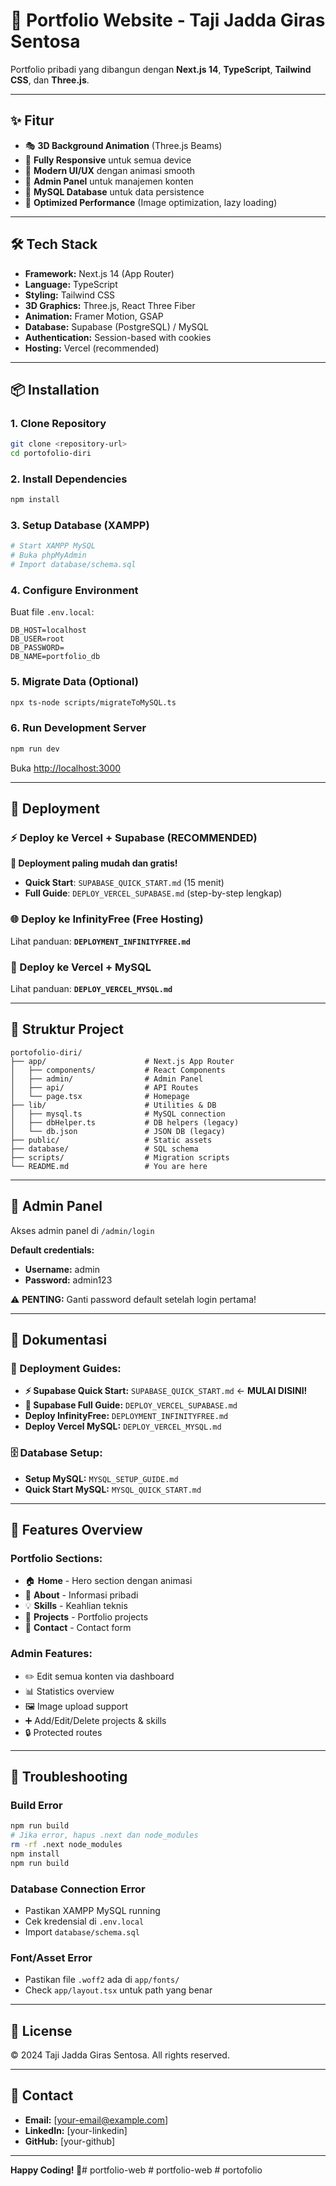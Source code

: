 # 🎨 Portfolio Website - Taji Jadda Giras Sentosa

Portfolio pribadi yang dibangun dengan **Next.js 14**, **TypeScript**, **Tailwind CSS**, dan **Three.js**.

---

## ✨ Fitur

- 🎭 **3D Background Animation** (Three.js Beams)
- 📱 **Fully Responsive** untuk semua device
- 🎨 **Modern UI/UX** dengan animasi smooth
- 🔐 **Admin Panel** untuk manajemen konten
- 💾 **MySQL Database** untuk data persistence
- 🚀 **Optimized Performance** (Image optimization, lazy loading)

---

## 🛠️ Tech Stack

- **Framework:** Next.js 14 (App Router)
- **Language:** TypeScript
- **Styling:** Tailwind CSS
- **3D Graphics:** Three.js, React Three Fiber
- **Animation:** Framer Motion, GSAP
- **Database:** Supabase (PostgreSQL) / MySQL
- **Authentication:** Session-based with cookies
- **Hosting:** Vercel (recommended)

---

## 📦 Installation

### 1. Clone Repository
```bash
git clone <repository-url>
cd portofolio-diri
```

### 2. Install Dependencies
```bash
npm install
```

### 3. Setup Database (XAMPP)
```bash
# Start XAMPP MySQL
# Buka phpMyAdmin
# Import database/schema.sql
```

### 4. Configure Environment
Buat file `.env.local`:
```env
DB_HOST=localhost
DB_USER=root
DB_PASSWORD=
DB_NAME=portfolio_db
```

### 5. Migrate Data (Optional)
```bash
npx ts-node scripts/migrateToMySQL.ts
```

### 6. Run Development Server
```bash
npm run dev
```

Buka [http://localhost:3000](http://localhost:3000)

---

## 🚀 Deployment

### ⚡ Deploy ke Vercel + Supabase (RECOMMENDED)
**🎉 Deployment paling mudah dan gratis!**
- **Quick Start**: `SUPABASE_QUICK_START.md` (15 menit)
- **Full Guide**: `DEPLOY_VERCEL_SUPABASE.md` (step-by-step lengkap)

### 🌐 Deploy ke InfinityFree (Free Hosting)
Lihat panduan: **`DEPLOYMENT_INFINITYFREE.md`**

### 🔧 Deploy ke Vercel + MySQL
Lihat panduan: **`DEPLOY_VERCEL_MYSQL.md`**

---

## 📂 Struktur Project

```
portofolio-diri/
├── app/                      # Next.js App Router
│   ├── components/           # React Components
│   ├── admin/                # Admin Panel
│   ├── api/                  # API Routes
│   └── page.tsx              # Homepage
├── lib/                      # Utilities & DB
│   ├── mysql.ts              # MySQL connection
│   ├── dbHelper.ts           # DB helpers (legacy)
│   └── db.json               # JSON DB (legacy)
├── public/                   # Static assets
├── database/                 # SQL schema
├── scripts/                  # Migration scripts
└── README.md                 # You are here
```

---

## 🔐 Admin Panel

Akses admin panel di `/admin/login`

**Default credentials:**
- **Username:** admin
- **Password:** admin123

⚠️ **PENTING:** Ganti password default setelah login pertama!

---

## 📖 Dokumentasi

### 🚀 Deployment Guides:
- **⚡ Supabase Quick Start:** `SUPABASE_QUICK_START.md` ← **MULAI DISINI!**
- **📘 Supabase Full Guide:** `DEPLOY_VERCEL_SUPABASE.md`
- **Deploy InfinityFree:** `DEPLOYMENT_INFINITYFREE.md`
- **Deploy Vercel MySQL:** `DEPLOY_VERCEL_MYSQL.md`

### 🗄️ Database Setup:
- **Setup MySQL:** `MYSQL_SETUP_GUIDE.md`
- **Quick Start MySQL:** `MYSQL_QUICK_START.md`

---

## 🎯 Features Overview

### Portfolio Sections:
- 🏠 **Home** - Hero section dengan animasi
- 👤 **About** - Informasi pribadi
- 💡 **Skills** - Keahlian teknis
- 🚀 **Projects** - Portfolio projects
- 📧 **Contact** - Contact form

### Admin Features:
- ✏️ Edit semua konten via dashboard
- 📊 Statistics overview
- 🖼️ Image upload support
- ➕ Add/Edit/Delete projects & skills
- 🔒 Protected routes

---

## 🐛 Troubleshooting

### Build Error
```bash
npm run build
# Jika error, hapus .next dan node_modules
rm -rf .next node_modules
npm install
npm run build
```

### Database Connection Error
- Pastikan XAMPP MySQL running
- Cek kredensial di `.env.local`
- Import `database/schema.sql`

### Font/Asset Error
- Pastikan file `.woff2` ada di `app/fonts/`
- Check `app/layout.tsx` untuk path yang benar

---

## 📄 License

© 2024 Taji Jadda Giras Sentosa. All rights reserved.

---

## 🤝 Contact

- **Email:** [your-email@example.com]
- **LinkedIn:** [your-linkedin]
- **GitHub:** [your-github]

---

**Happy Coding! 🎉**#   p o r t f o l i o - w e b 
 
 #   p o r t f o l i o - w e b 
 
 #   p o r t o f o l i o  
 